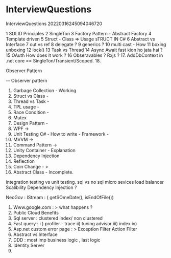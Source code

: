 # InterviewQuestions
InterviewQuestions
20220316245094046720

1 SOLID Principles 
2 SingleTon 
3 Factory Pattern - Abstract Factory
4 Template driven 
5 Struct - Class => Usage sTRUCT IN C# 
6 Abstract vs Interface 
7 out vs ref 
8 delegate ?
9 generics  ? 
10 multi cast - How 
11 boxing unboxing
12 lock()
13 Task vs Thread 
14 Async Await fast kion ho jata hai  ? 
15 OAuth How does it work  ?
16 Obseravables ? Rxjs ? 
17. AddDbContext in .net core == SingleTon/Transient/Scoped. 
18. 

Observer Pattern

-- Observer pattern 


1. 	Garbage Collection - Working 
2. 	Struct vs Class - 
3. 	Thread vs Task - 
4. 	TPL usage - 
5. 	Race Condition - 
6. 	Mutex 
7. 	Design Pattern - 
8. 	WPF -> 
9. 	Unit Testing C# - How to write - Framework - 
10. MVVM -> 
11. Command Pattern -> 
12. Unity Container - Explanation 
13. Dependency Injection
14. Reflection 
15. Coin Change - >
16. Abstract Class - Incomplete.

integration testing vs unit testing. 
sql vs no sql 
micro sevices
load balancer
Scalibility 
Dependency Injection ? 



NeoGov : 
IStream : ( getSOmeDate(), isEndOfFile())

1. Www.google.com : > what happens ? 
2. Public Cloud Benefits 
3. Sql server  : clustered index/ non clustered
4. Fast query : i ) profiler - trace ii) tuning advisor iii) index iv)
5. Asp.net custom error page : > Exception Filter Action Filter
6. Abstract vs Interface
7. DDD : most imp business logic , last logic
8. Identity Server 
9. 



